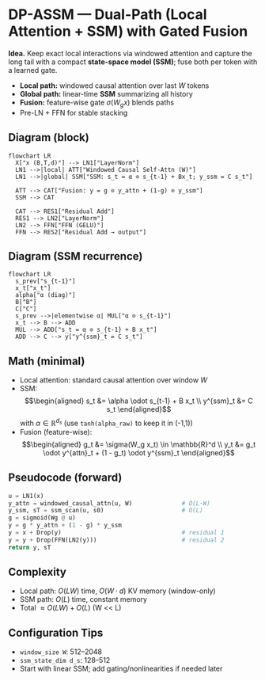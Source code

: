 # DP-ASSM — Dual-Path (Local Attention + SSM) with Gated Fusion

**Idea.** Keep exact local interactions via windowed attention and capture the long tail with a compact **state-space model (SSM)**; fuse both per token with a learned gate.

- **Local path:** windowed causal attention over last $W$ tokens
- **Global path:** linear-time **SSM** summarizing all history
- **Fusion:** feature-wise gate $\sigma(W_g x)$ blends paths
- Pre-LN + FFN for stable stacking

## Diagram (block)

```mermaid
flowchart LR
  X["x (B,T,d)"] --> LN1["LayerNorm"]
  LN1 -->|local| ATT["Windowed Causal Self-Attn (W)"]
  LN1 -->|global| SSM["SSM: s_t = α ⊙ s_{t-1} + Bx_t; y_ssm = C s_t"]

  ATT --> CAT["Fusion: y = g ⊙ y_attn + (1-g) ⊙ y_ssm"]
  SSM --> CAT

  CAT --> RES1["Residual Add"]
  RES1 --> LN2["LayerNorm"]
  LN2 --> FFN["FFN (GELU)"]
  FFN --> RES2["Residual Add → output"]
````

## Diagram (SSM recurrence)

```mermaid
flowchart LR
  s_prev["s_{t-1}"]
  x_t["x_t"]
  alpha["α (diag)"]
  B["B"]
  C["C"]
  s_prev -->|elementwise α| MUL["α ⊙ s_{t-1}"]
  x_t --> B --> ADD
  MUL --> ADD["s_t = α ⊙ s_{t-1} + B x_t"]
  ADD --> C --> y["y^{ssm}_t = C s_t"]
```

## Math (minimal)

* Local attention: standard causal attention over window $W$
* SSM:
  $$\begin{aligned}
  s_t &= \alpha \odot s_{t-1} + B x_t \\
  y^{ssm}_t &= C s_t
  \end{aligned}$$
  with $\alpha \in \mathbb{R}^{d_s}$ (use `tanh(alpha_raw)` to keep it in (-1,1))
* Fusion (feature-wise):
  $$\begin{aligned}
  g_t &= \sigma(W_g x_t) \in \mathbb{R}^d \\
  y_t &= g_t \odot y^{attn}_t + (1 - g_t) \odot y^{ssm}_t
  \end{aligned}$$

## Pseudocode (forward)

```python
u = LN1(x)
y_attn = windowed_causal_attn(u, W)              # O(L·W)
y_ssm, sT = ssm_scan(u, s0)                      # O(L)
g = sigmoid(Wg @ u)
y = g * y_attn + (1 - g) * y_ssm
y = x + Drop(y)                                  # residual 1
y = y + Drop(FFN(LN2(y)))                        # residual 2
return y, sT
```

## Complexity

* Local path: $O(LW)$ time, $O(W·d)$ KV memory (window-only)
* SSM path: $O(L)$ time, constant memory
* Total $\approx O(LW) + O(L)$ (W << L)

## Configuration Tips

* `window_size W`: 512–2048
* `ssm_state_dim d_s`: 128–512
* Start with linear SSM; add gating/nonlinearities if needed later
